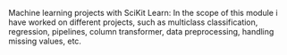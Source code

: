 Machine learning projects with SciKit Learn: 
In the scope of this module i have worked on different projects, such as multiclass classification, regression, pipelines, column transformer, data preprocessing,
handling missing values, etc.

